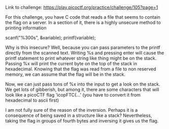 Link to challenge: https://play.picoctf.org/practice/challenge/105?page=1

For this challenge, you have C code that reads a file that seems to contain the flag on a server. In a section of it, there is a highly unsecure method to printing information

scanf("%300s", &variable);
printf(variable);

Why is this insecure? Well, because you can pass parameters to the printf directly from the scanned text. Writing %s and pressing enter will cause the printf statement to print whatever string like thing might be on the stack. Passing %x will print the current byte on the top of the stack in hexadecimal. Knowing that the flag was read from a file to non reserved memory, we can assume that the flag will be in the stack.

Now, we can just pass tons of %x into the input to get a look on the stack. We get lots of gibberish, but among it, there are some characters that will look like a picoCTF flag 'icopFTC{...' (you have to convert it from hexadecimal to ascii first)

I am not fully sure of the reason of the inversion. Perhaps it is a consequence of being saved in a structure like a stack? Nevertheless, taking the flag in groups of fourth bytes and inversing it gives us the flag.


